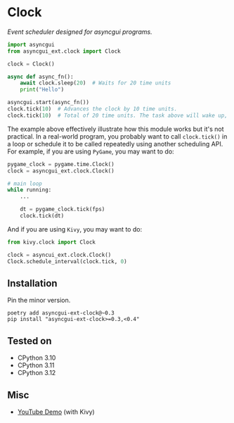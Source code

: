 # Clock

*Event scheduler designed for asyncgui programs.*

```python
import asyncgui
from asyncgui_ext.clock import Clock

clock = Clock()

async def async_fn():
    await clock.sleep(20)  # Waits for 20 time units
    print("Hello")

asyncgui.start(async_fn())
clock.tick(10)  # Advances the clock by 10 time units.
clock.tick(10)  # Total of 20 time units. The task above will wake up, and prints 'Hello'.
```

The example above effectively illustrate how this module works but it's not practical.
In a real-world program, you probably want to call ``clock.tick()`` in a loop or schedule it to be called repeatedly using another scheduling API.
For example, if you are using `PyGame`, you may want to do:

```python
pygame_clock = pygame.time.Clock()
clock = asyncgui_ext.clock.Clock()

# main loop
while running:
    ...

    dt = pygame_clock.tick(fps)
    clock.tick(dt)
```

And if you are using `Kivy`, you may want to do:

```python
from kivy.clock import Clock

clock = asyncui_ext.clock.Clock()
Clock.schedule_interval(clock.tick, 0)
```

## Installation

Pin the minor version.

```
poetry add asyncgui-ext-clock@~0.3
pip install "asyncgui-ext-clock>=0.3,<0.4"
```

## Tested on

- CPython 3.10
- CPython 3.11
- CPython 3.12

## Misc

- [YouTube Demo](https://youtu.be/kPVzO8fF0yg) (with Kivy)
